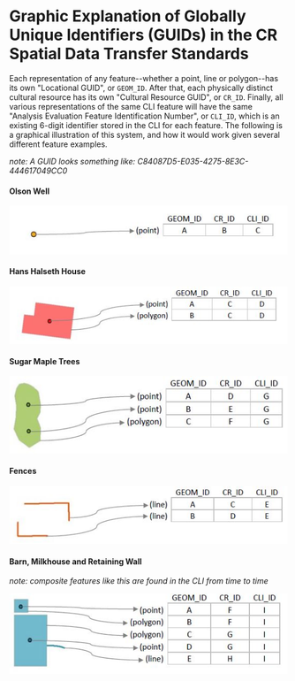 # Graphic Explanation of Globally Unique Identifiers (GUIDs) in the CR Spatial Data Transfer Standards

Each representation of any feature--whether a point, line or polygon--has its own "Locational GUID", or `GEOM_ID`. After that, each physically distinct cultural resource has its own "Cultural Resource GUID", or `CR_ID`. Finally, all various representations of the same CLI feature will have the same "Analysis Evaluation Feature Identification Number", or `CLI_ID`, which is an existing 6-digit identifier stored in the CLI for each feature. The following is a graphical illustration of this system, and how it would work given several different feature examples.

_note: A GUID looks something like: C84087D5-E035-4275-8E3C-444617049CC0_


#### Olson Well
![Olson Well](img/OlsonWell.JPG "Olson Well")


#### Hans Halseth House
![Hans Halseth House](img/HansHalsethHouses.JPG "Halseth House")


#### Sugar Maple Trees
![Sugar Maple Trees](img/SugarMapleTrees.JPG "Sugar Maple Trees")


#### Fences
![Fences](img/Fences.JPG "Fences")


#### Barn, Milkhouse and Retaining Wall 
_note: composite features like this are found in the CLI from time to time_

  ![Barn, Milkhouse and Retaining Wall](img/BarnMilkhs.JPG "Barn, Milkhouse")

